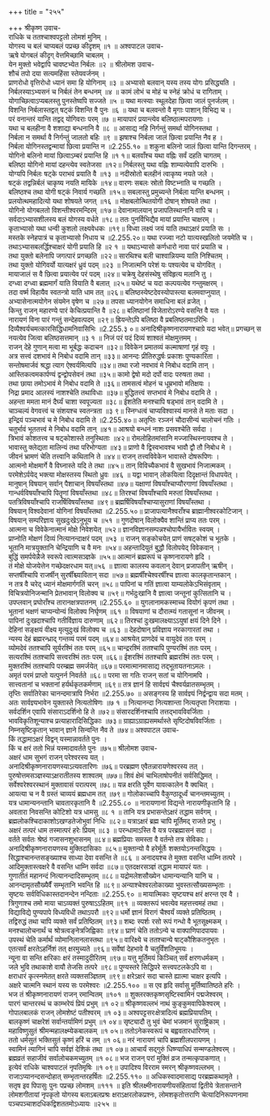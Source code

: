 +++
title = "२५५"

+++
श्रीकृष्ण उवाच-  
राधिके च ततश्चाश्वपट्टलो लोमशं मुनिम् ।  
योगस्य च बलं चाप्यबलं पप्रच्छ कीदृशम् ॥१ ॥
अश्वपाटल उवाच-  
ऋषे योगबलं कीदृग् वेत्तमिच्छामि चाबलम् ।  
येन मुक्तो भवेद्वापि चावष्टभ्येत निर्बलः ॥२ ॥
श्रीलोमश उवाच-  
शौचं तपो दया सत्यमहिंसा स्तेयवर्जनम् ।  
प्राणरोधो वृत्तिरोधो ध्यानं समा हि योगिनाम् ॥३ ॥
अभ्यासो बलवान् यस्य तस्य योगः प्रसिद्ध्यति ।  
निर्बलस्याऽभ्यसनं च निर्बलं तेन बन्धनम् ॥४ ॥
कामं लोभं च मोहं च स्नेहं क्रोधं च रागिताम् ।  
योगाच्छित्वाऽप्यबलस्तु पुनस्तेष्वपि सज्जते ॥५ ॥
यथा मत्स्याः स्थूलदेहा छित्वा जालं पुनर्जलम् ।  
विशन्ति निर्बलास्तद्वत् षट्कं विशन्ति वै पुनः ॥६ ॥
यथा च बलवन्तो वै मृगाः पाशान् विभिद्य च ।  
परं वनान्तरं यान्ति तद्वद् योगिवराः परम् ॥७ ॥
मायापारं प्रयान्त्येव बलिष्ठात्मपरायणाः ।  
यथा च बलहीना वै शशाद्या बन्धनानि वै ॥८ ॥
आसाद्य नहि निर्गन्तुं समर्था योगिनस्तथा ।  
निर्बला न समर्था वै निर्गन्तुं जालतो बहिः ॥९ ॥
झषाश्च निर्बला जालं छित्वा प्रयान्ति नैव ह ।  
निर्बला योगिनस्तद्वन्मायां छित्वा प्रयान्ति न ॥2.255.१० ॥
शकुना बलिनो जालं छित्वा यान्ति दिगन्तरम् ।  
योगिनो बलिनो मायां छित्वाऽम्बरं प्रयान्ति हि ॥१ १॥
बलवाँश्च यथा वह्निः सर्वं दहति चागतम् ।  
बलिष्ठा योगिनो मायां दहन्त्येव स्वतेजसा ॥१२॥
निर्बलस्तु यथा वह्निः शाम्यत्येवापि दारुभिः ।  
योग्यपि निर्बलः षट्के पराभवं प्रयाति वै ॥१३ ॥
नदीस्रोतो बलहीनं त्वाकृष्य नयते जले ।  
षट्कं तद्वन्निर्बलं चाकृष्य नयति मायिके ॥१४॥
वारणः सबलः स्रोतो विष्टभ्नाति च गच्छति ।  
बलिष्ठश्च तथा योगी षट्कं निवार्य गच्छति ॥१५॥
सबलास्तु प्रमुच्यन्ते निर्बला यान्ति बन्धनम् ।  
प्रलयोत्थमहादित्यो यथा शोषयते जगत् ॥१६ ॥
मोक्षबलोत्थितयोगी दोषान् शोषयते तथा ।  
योगिनो योगबलतो विशन्तीश्वरमन्दिरम् ॥१७॥
देवानामालयान् प्रजापतिस्थानानि वापि च ।  
सर्वदाऽभ्यासशीलस्य बलं योगस्य वर्धते ॥१८॥
ततः पुनर्विभिद्यैव मायां प्रयान्ति चाक्षरम् ।  
कृताभ्यासो यथा धन्वी कुशलो लक्ष्यवेधकः ॥१९॥
विध्वा लक्ष्यं जयं याति तथाऽक्षरं प्रयाति सः ।  
मस्तके स्नेहपात्रं च कृताभ्यासो निधाय च ॥2.255.२०॥
यथा रज्ज्वा नटो यात्यस्खलितो जयमेति च ।  
तथाऽभ्यासबलर्द्धिश्चाक्षरं योगी प्रयाति हि ॥२ १ ॥
यथाऽभ्यासो कर्णधारो नावा पारं प्रयाति च ।  
तथा युक्तो बलेनापि जगत्पारं प्रगच्छति ॥२२॥
सारथिश्च बली चाश्वान्नियम्य याति निश्चितम् ।  
तथा युक्तो योगिवर्यो यात्यक्षरं ध्रुवं पदम् ॥२३ ॥
निजात्मनि परेशं यः पश्यत्येव च योगवित् ।  
मायाजालं स वै छित्वा प्रयात्येव परं पदम् ॥२४॥
चक्रेषु देहसंस्थेषु संविहृत्य मलानि तु ।  
दग्ध्वा दग्ध्वा ब्रह्ममार्गं याति वियाति वै बलात् ॥२५॥
यथेष्टं च यदा कल्पयत्येव गन्तुमक्षरम् ।  
तदा वर्ष्म विहायैव स्वतन्त्रो याति धाम तत् ॥२६॥
बलिष्ठस्येष्टदेवस्योपास्त्या बलमवाप्नुयात् ।  
अभ्यासेनात्मयोगेन संयमेन वृषेण च ॥२७॥
तपसा ध्यानयोगेन समाधिना बलं व्रजेत् ।  
किन्तु राजन् महारण्ये पारं केचित्प्रयान्ति वै ॥२८॥
बलिष्ठानां विजेतारोऽरण्ये वसन्ति वै यतः ।  
नारायणं विना पारं गन्तुं सन्देहवत्पदम् ॥२९॥
ह्रियन्तेऽपि बलिष्ठा वै प्रबलिष्ठतमाऽरिभिः ।  
दिव्यैश्वर्यचमत्कारसिद्धिधामनिवासिभिः ॥2.255.३ ०॥
अनादिश्रीकृष्णनारायणश्चाग्रे यदा भवेत्॥
प्रगच्छन् स नयत्येव जित्वा बलिष्ठसत्तमान् ॥३ १ ॥
निजं परं पदं दिव्यं शाश्वतं मोक्षमुत्तमम् ।  
राजन् देहे गुणान् मत्वा मा भूर्बद्धः कदाचन ॥३२॥
विवेकेन प्रमातव्यं कल्माषाणां गृहं वपुः ।  
अत्र सत्त्वं दशभावं मे निबोध वदामि तान् ॥३३॥
आनन्दः प्रीतिरुद्धर्षः प्रकाशः पुण्यकारिता ।  
सन्तोषमार्जवं श्रद्धा त्याग ऐश्वर्यमित्यपि ॥३४॥
तथा रजो नवभावं मे निबोध वदामि तान् ।  
आस्तिकत्वमकार्पण्यं द्वन्द्वोपसेवनं तथा ॥३५॥
कामो द्वेषो मदो दर्पो वादः परुषता तथा ।  
तथा छाया तमोऽभावं मे निबोध वदामि ते ॥३६॥
तामसत्वं मोहनं च धूम्रभावो मतिक्षयः ।  
निद्रा प्रमाद आलस्यं नाशश्चेति तथाविधाः ॥३७॥
बुद्धितत्त्वं सप्तभावं मे निबोध वदामि ते ।  
अहन्ता ममता मानं दैर्घ्यं चाशा स्वपूज्यता ॥३८॥
ईशतेति मनश्चापि षड्भावं तान् वदामि ते ।  
चाञ्चल्यं वेगवत्त्वं च संशयश्च स्वतन्त्रता ॥३ ९॥
स्निग्धत्वं चाप्यविश्वास्यं मानसे ते मताः सदा ।  
इन्द्रियं पञ्चभावं च मे निबोध वदामि ते ॥2.255.४०॥
अतृप्तिः रञ्जनं चौदासीन्यं चालोचनं गतिः ।  
चतुर्भावं भूततत्त्वं मे निबोध वदामि तान् ॥४१॥
आश्रयो बन्धनं नाशः प्रसवश्चेति सर्वदा ।  
त्रिभावं कोशतत्त्व च षट्कोशास्ते तनुस्थिताः ॥४२॥
रोमलोहितमांसानि मज्जास्थिस्नायवश्च ते ।  
भावास्तु क्लेद्यता मालिन्यं तथा परिभोग्यता ॥४३॥
प्राणो वै द्विस्वभावश्च भावौ द्वौ तौ निबोध मे ।  
जीवनं भ्रामणं चेति तत्त्वानि कथितानि ते ॥४४॥
राजन् तत्त्वविवेकेन भावास्ते दोषरूपिणः ।  
आत्मनो मोक्षमार्गे वै विघ्नास्ते यदि ते तथा ॥४५॥
तान् विविच्यैकभावं वै सुखभावं निजात्मकम् ।  
परमेशेऽर्पयेद् भक्त्या मोक्षस्तस्य स्थितो ध्रुवः ॥४६ ॥
यद्वा भावान् लोकयित्वा दिदृक्षान्तं विधापयेत् ।  
मानुषान् विषयान् सर्वान् पैशाचान् विषयाँस्तथा ॥४७॥
यक्षाणां विषयाँश्चाप्यौरगाणां विषयाँस्तथा ।  
गान्धर्वविषयाँश्चापि पितॄणां विषयाँस्तथा ॥४८॥
तिरश्चां विषयाँश्चापि मरुतां विषयाँस्तथा ।  
पतत्रिविषयाँश्चापि राजर्षिविषयाँस्तथा ॥४९॥
ब्रह्मर्षिविषयाँश्चाप्यासुराणां विषयाँस्तथा ।  
विषयान् विश्वदेवानां योगिनां विषयाँस्तथा ॥2.255.५०॥
प्राजापत्यानैश्वराँश्च ब्राह्मानीश्वरकोटिजान् ।  
विषयान् सम्परिज्ञाय सुखदुःखेऽनुभूय च ॥५१ ॥
गुणदोषान् विलोक्यैव शान्तिं प्राप्य ततः परम् ।  
आत्मना च विवेकेनात्मानं मोक्षे निवेशयेत् ॥५२॥
ज्ञानविज्ञानसम्पन्नश्चोपायैर्भावितः स्वयम् ।  
प्राप्नोति मोक्षणं दिव्यं नित्यानन्दाक्षरं पदम् ॥५३ ॥
राजन् सङ्कोचयेत् प्राणं सषट्कोशं च भूतके ।  
भूतानि मात्रयुक्तानि चेन्द्रियाणि च वै मनः ॥५४॥
अहन्तादियुतं बुद्धौ विलोपयेद् विवेकवान् ।  
बुद्धिं समर्पयेन्नैजे स्वरूपे त्वात्मसञ्ज्ञके ॥५५॥
आत्मानं ब्रह्मरूपं च कृष्णनारायणे हृदि ।  
तं मोक्षे योजयेत्तेन गच्छेदक्षरधाम यत्॥५६ ॥
ज्ञात्वा कालस्य कवलान् देवान् प्रजापतीन् ऋषीन् ।  
सप्तर्षींश्चापि राजर्षीन् सुरर्षींश्च्यावितान् सदा ॥५७॥
ब्रह्मर्षींश्चेश्वरर्षींश्च ज्ञात्वा कालकृतान्तकान् ।  
न तत्र वै चरेद् ध्यानं मोक्षमार्गगतिं चरन् ॥५८॥
पापिनां च गतिं ज्ञात्वा याम्यलोकेऽभिसंवृताम् ।  
विचित्रयोनिजन्मानि प्रेतभावान् विलोक्य च ॥५९॥
गर्भदुःखानि वै ज्ञात्वा जन्तूनां कुत्सितानि च ।  
उपप्लवान् प्रघोराँश्च तारानक्षत्रपातनम् ॥2.255.६० ॥
युगलानामकस्माच्च वियोगं कृपणं तथा ।  
भूतानां भक्षणं चाप्यन्योन्यं विलोक्य निर्घृणम् ॥६१ ॥
विषयाणां च दौरात्म्यं गतासूनां न जीवनम् ।  
पापिनां दुःखदाश्चापि गतीर्विज्ञाय दारुणाम् ॥६२॥
तिरश्चां दुःखमालक्ष्याऽऽयुषां क्षयं दिने दिने ।  
देहिनां सङ्क्षयं वीक्ष्य मृत्युदुःखं विलोक्य च ॥६३ ॥
देहदोषान् प्रविज्ञाय नरकागारतां तथा ।  
न्यस्य देहं ब्रह्मरन्ध्राद् गन्तव्यं परमं पदम् ॥६४॥
आश्रयेत् प्राणदेवं च वायुदेवं ततः परम् ।  
व्योमदेवं ततश्चापि सूर्यरश्मिं ततः परम् ॥६५॥
चान्द्ररश्मिं ततश्चापि पुण्यरश्मिं ततः परम् ।  
सत्यरश्मिं ततश्चापि सत्त्वरश्मिं ततः परम् ॥६६॥
ईशरश्मिं ततश्चापि ब्रह्मरश्मिं ततः परम् ।  
मुक्तरश्मिं ततश्चापि परम्ब्रह्म समर्जयेत् ॥६७॥
परमात्मानमासाद्य तद्भूतायतनाऽमलः ।  
अमृतं परमं प्राप्तो यत्पुनर्न निवर्तते ॥६८॥
परमा सा गतिः राजन् सतां च योगिनामपि ।  
सात्त्वतानां च भक्तानां हर्यर्थकृतकर्मणाम् ॥६९॥
तत्र ज्ञानं हि सार्वज्ञ्यं चैश्वर्यव्रातसम्भृतम् ।  
तृप्तिः सर्वातिरेका चानन्दमात्रापि निर्भरा ॥2.255.७० ॥
असङ्गस्य हि सार्वज्ञ्यं निर्द्वन्द्वाय सदा मतम् ।  
अतः सार्वज्ञ्यभावेन युक्तास्ते नित्यतोषिणः ॥७ १ ॥
नित्यानन्दा नित्यशान्ता नित्यतृप्ता निराशयाः ।  
सर्वदर्शिन एवापि संसाराऽदर्शिनो हि ते ॥७२॥
संसारदर्शिनश्चापि तत्तद्भावविवर्जिताः ।  
भावविकृतिशून्याश्च प्रत्याहारादिसिद्धिकाः ॥७३॥
ग्राह्याऽग्राह्यसमर्थास्ते सृष्टिदोषविवर्जिताः ।  
निम्नसृष्टिकृतान् भावान् ज्ञाने सिन्वन्ति नैव ते ॥७४॥
अश्वपाटल उवाच-  
किं तद्धामाऽक्षरं विद्वन् यस्मान्नावर्तते पुनः ।  
किं च क्षरं ततो भिन्नं यस्मादावर्तते पुनः ॥७५॥
श्रीलोमश उवाच-  
अक्षरं धाम सुभगं राजन् परेश्वरस्य यत् ।  
अनादिश्रीकृष्णनारायणस्याऽत्यवतारिणः ॥७६॥
परब्रह्मण एवैतन्नारायणेश्वरस्य तत् ।  
पुरुषोत्तमसञ्ज्ञस्याऽक्षरातीतस्य शाश्वतम् ॥७७॥
शिवं क्षेमं चाभिलाषोपनीतं सर्वसिद्धिमत् ।  
सर्वेश्वरेश्वरस्थानं मुक्तावासं परात्परम् ॥७८॥
यन्न क्षरति पूर्वेण यावत्कालेन वै क्वचित् ।  
आयत्या च न वै ग्रस्तं चाव्ययं ब्रह्मधाम तत् ॥७९॥
गोलोकाच्चापि वैकुण्ठादूर्ध्वं चानन्तमच्युतम् ।  
यत्र धामान्यनन्तानि चावतारकृतानि वै ॥2.255.८० ॥
नारायणानां विद्यन्ते नारायणीकृतानि हि ।  
अवतारा निवसन्ति कोटिशो यत्र धामसु ॥८ १ ॥
तानि यत्र प्रभासन्तेऽक्षरं तद्धाम सर्वगम् ।  
ब्रह्मलोकश्चिदाकाशोऽखण्डतेजोभुवां निधिः ॥८२॥
यत्राऽक्षरं ब्रह्म चापि मूर्तिमद् राजते प्रभु ।  
अक्षरं तत्परं धाम तस्मात्परं हरेः प्रियम् ॥८३ ॥
परन्धामाऽस्ति वै यत्र परब्रह्मासनं सदा ।  
वर्तते सर्वतः श्रेष्ठं गजासनशुभासनम् ॥८४॥
ब्रह्मप्रियाः समस्ता वै वर्तन्ते तत्र सेविकाः।  
अनादिश्रीकृष्णनारायणस्य मुक्तिदासिकाः ॥८५॥
मुक्तान्यो वै हरेर्मूर्तेः शक्तयोऽनन्तसिद्धयः ।  
सिद्धाश्चानन्तसङ्ख्याश्च साध्या देवा वसन्ति ते ॥८६ ॥
अनादयश्च ते मुक्ता वसन्ति धाम्नि तत्परे ।  
आदिमुक्तास्त्वक्षरे वै वसन्ति धाम्नि सर्वदा ॥८७॥
एतदक्षरसञ्ज्ञं तद्धाम मायापरं यतः ।  
गुणातीतं महानन्दं नित्यानन्दादिसम्भृतम् ॥८८॥
यद्रोमलेशसौख्येन धामान्यन्यानि यानि च ।  
आनन्दामृतसौख्यैर्वैं सम्भृतानि भवन्ति हि ॥८९॥
अन्याश्चेश्वरलोकाख्या भुवस्तत्सौख्यसम्भृताः ।  
सृष्टयः सर्वविधिकास्तदानन्देन नन्दिताः ॥2.255.९० ॥
मायात्मिकाः सृष्टयश्च क्षरं क्षरन्त एव वै ।  
त्रिगुणाश्च तमो माया चाऽव्यक्तं पुरुषाऽऽहितम् ॥९१ ॥
व्यक्तरूपं भवत्येव महत्तत्त्वमहं तथा ।  
विद्याविद्ये पुण्यपापे विध्यविधी तथाऽपरौ ॥९२॥
धर्मो ज्ञानं विरागं चैश्वर्यं व्यक्ते प्रतिष्ठितम् ।  
तद्विरुद्धं तथा चापि व्यक्ते सर्वं प्रतिष्ठितम् ॥९३॥
शब्दः स्पर्शः रसो रूपं गन्धो वै भूतसूक्ष्मकम् ।  
मनश्चालोचनार्थं च श्रोत्रत्वङ्नेत्रजिह्विकाः ॥९४॥
घ्राणं चेति ततोऽन्ये च वाक्पाणिपादपायवः ।  
उपस्थं चेति कर्मार्थं व्योमानिलानलास्तथा ॥९५॥
वारिक्ष्ये च ततश्चान्ये षाट्कौशिकतनुभृतः ।  
एतत्सर्वं क्षरतेऽहर्निशं तत् क्षरमुच्यते ॥९६॥
सर्वेषां देहभावे वै चतुर्विंशतिभूमयः ।  
न्यूना वा सन्ति क्षरिकाः क्षरं तस्मादुदीरितम् ॥९७॥
यत्तु मूर्तिमयं किञ्चित् सर्वं क्षरणधर्मकम् ।  
जले भुवि तथाकाशे वायौ तेजसि तत्परे ॥९८॥
पुण्यस्तरे सिद्धिपरे सत्त्वपटलकेऽपि वा ।  
क्षराधारं कृत्स्नमेतत् क्षरते व्यक्तसञ्ज्ञितम् ॥९९॥
क्षरेऽक्षरं सदा चास्ते ह्यात्मा चाक्षर इत्यपि ।  
अक्षरे चात्मनि स्थानं यस्य सः परमेश्वरः ॥2.255.१०० ॥
स एव हृदि सर्वासु मूर्तिष्वातिष्ठते हरिः ।  
भज तं श्रीकृष्णनारायणं राजन् रमान्वितम् ॥१०१ ॥
शुक्लरक्तकृष्णसृष्टिस्वामिनं पद्मजेश्वरम् ।  
पारगं चान्तरस्थं च काम्भरेयं प्रियं प्रभुम् ॥१ ०२॥
श्रीकृष्णवल्लभं नाथं कुङ्कुमवापिकेश्वरम् ।  
गोपालबालकं राजन् लोमशेष्टं पतीश्वरम् ॥१ ०३॥
अश्वपट्टसरःक्षेत्रादित्यं ब्रह्मप्रियापतिम् ।  
बालकृष्णं चाक्षरेशं सर्वान्तर्यामिणं प्रभुम् ॥१ ०४॥
सृष्ट्यादौ तु भुवं चेमां भजमानं सुराष्ट्रिकाम् ।  
महाविष्णुसुतं श्रीमन्महालक्ष्म्येकबालकम् ॥१ ०५॥
ततोऽनेकस्वरूपं च बह्ववतारधारिणम् ।  
ततो धर्मसुतं भक्तिसुतं कृष्णं हरिं च तम् ॥१ ०६॥
नरं नारायणं चापि ब्रह्मशीलपरायणम् ।  
स्वामिनं त्यागिनं चापि सर्वज्ञं देशिकं तथा ॥१ ०७॥
आचार्यं सद्गुरुं धिष्ण्याधिपं सन्मण्डलेश्वरम् ।  
ब्रह्मव्रतं सहाजीवं सर्वालोचकमच्युतम् ॥१ ०८॥
भज राजन् परां मुक्तिं व्रज तन्मत्कृपाकणात् ।  
इत्येवं राधिके चाश्वपाटलं नृपतिमृषिः ॥१ ०९॥
उपादिश्य विरराम स्मरन् श्रीकृष्णवल्लभम् ।  
राजाऽप्यानन्दसन्दोहात् सम्भृतान्तरहर्षितः ॥2.255.११० ॥
अधिकस्वादमासाद्य परब्रह्मकथामृते ।  
सतृष इव पिपासुः पुनः पप्रच्छ लोमशम् ॥१११ ॥
इति श्रीलक्ष्मीनारायणीयसंहितायां द्वितीये त्रेतासन्ताने लोमशगीतायां नृपकृतो योगस्य बलाऽबलप्रश्रः क्षराऽक्षरलोकप्रश्नः, लोमशकृतोत्तराणि चेत्यादिनिरूपणनामा  
पञ्चपञ्चाशदधिकद्विशततमोऽध्यायः ॥२५५ ॥
    
